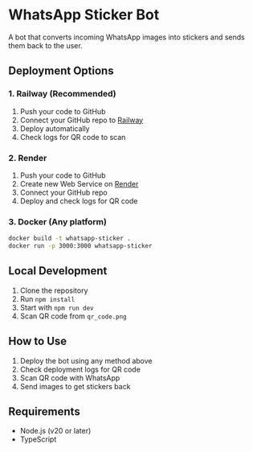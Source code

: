 # WhatsApp Sticker Bot

A bot that converts incoming WhatsApp images into stickers and sends them back to the user.

## Deployment Options

### 1. Railway (Recommended)
1. Push your code to GitHub
2. Connect your GitHub repo to [Railway](https://railway.app)
3. Deploy automatically
4. Check logs for QR code to scan

### 2. Render
1. Push your code to GitHub
2. Create new Web Service on [Render](https://render.com)
3. Connect your GitHub repo
4. Deploy and check logs for QR code

### 3. Docker (Any platform)
```bash
docker build -t whatsapp-sticker .
docker run -p 3000:3000 whatsapp-sticker
```

## Local Development
1. Clone the repository
2. Run `npm install`
3. Start with `npm run dev`
4. Scan QR code from `qr_code.png`

## How to Use
1. Deploy the bot using any method above
2. Check deployment logs for QR code
3. Scan QR code with WhatsApp
4. Send images to get stickers back

## Requirements
- Node.js (v20 or later)
- TypeScript

